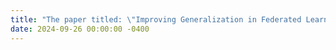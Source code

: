 ```yaml
---
title: "The paper titled: \"Improving Generalization in Federated Learning with Model-Data Mutual Information Regularization: A Posterior Inference Approach\" has been accepted by the conference NeurIPS 2024."
date: 2024-09-26 00:00:00 -0400
---
```

